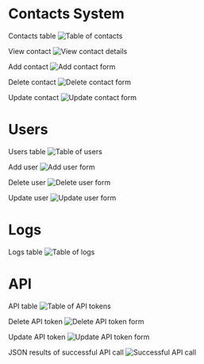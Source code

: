 # Contacts System

Contacts table
![Table of contacts](screenshots/contacts-table.png?raw=true "Contacts presented in HTML table")

View contact
![View contact details](screenshots/contacts-view.png?raw=true "Contact details presented in a HTML page")

Add contact
![Add contact form](screenshots/contacts-add.png?raw=true "HTML form for adding a contact")

Delete contact
![Delete contact form](screenshots/contacts-delete.png?raw=true "HTML form for deleting a contact")

Update contact
![Update contact form](screenshots/contacts-update.png?raw=true "HTML form for updating a contact")

# Users

Users table
![Table of users](screenshots/users-table.png?raw=true "Users presented in HTML table")

Add user
![Add user form](screenshots/users-add.png?raw=true "HTML form for adding a user")

Delete user
![Delete user form](screenshots/users-delete.png?raw=true "HTML form for deleting a user")

Update user
![Update user form](screenshots/users-update.png?raw=true "HTML form for updating a user")

# Logs

Logs table
![Table of logs](screenshots/logs-table.png?raw=true "Logs presented in HTML table")

# API

API table
![Table of API tokens](screenshots/api-table.png?raw=true "API tokens presented in HTML table")

Delete API token
![Delete API token form](screenshots/api-delete.png?raw=true "HTML form for deleting API token")

Update API token
![Update API token form](screenshots/api-update.png?raw=true "HTML form for updating API token")

JSON results of successful API call
![Successful API call](screenshots/api-call-success.png?raw=true "JSON results of successful API call")